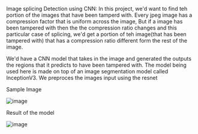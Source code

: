 Image splicing Detection using CNN:
In this project, we'd want to find teh portion of the images that have been tamperd with. 
Every jpeg image has a compression factor that is uniform across the image, But if a image has been tampered with then the the compression ratio changes and this particular case of splicing, we'd get a portion of teh image(that has been tampered with) that has a
compression ratio different form the rest of the image.

We'd have a CNN model that takes in the image and generated the outputs the regions that it predicts to have been tampered with. The model being used here is made on top of an image segmentation model called InceptionV3. We preproces the images input using the resnet 

Sample Image 

![image](https://github.com/user-attachments/assets/4de15d57-8551-4c86-b1d4-4f53d4bea28d)


Result of the model

![image](https://github.com/user-attachments/assets/c719af97-60c5-4264-9ff5-3158dd5c2578)

